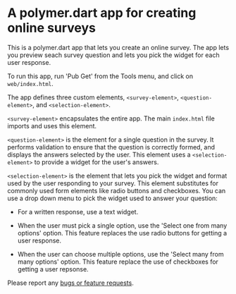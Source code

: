 A polymer.dart app for creating online surveys
==============================================

This is a polymer.dart app that lets you create an online survey. The app lets
you preview seach survey question and lets you pick the widget for each user
response.

To run this app, run 'Pub Get' from the Tools menu, and click on
`web/index.html`.

The app defines three custom elements, `<survey-element>`,
`<question-element>`, and `<selection-element>`.

`<survey-element>` encapsulates the entire app. The main `index.html` file
imports and uses this element.

`<question-element>` is the element for a single question in the survey. It
performs validation to ensure that the question is correctly formed, and
displays the answers selected by the user. This element uses a
`<selection-element>` to provide a widget for the user's answers.

`<selection-element>` is the element that lets you pick the widget and format
used by the user responding to your survey. This element substitutes for
commonly used form elements like radio buttons and checkboxes.  You can use a
drop down menu to pick the widget used to answer your question:

* For a written response, use a text widget.
* When the user must pick a single option, use the
'Select one from many options' option. This feature replaces the use radio
buttons for getting a user response.

* When the user can choose multiple options, use the
'Select many from many options' option. This feature replace the use of
checkboxes for getting a user repsonse.

Please report any [bugs or feature requests](http://dartbug.com/new).

